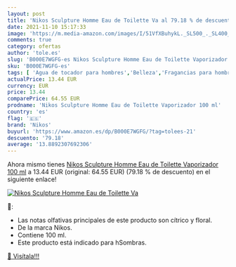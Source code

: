 ```yaml
---
layout: post
title: 'Nikos Sculpture Homme Eau de Toilette Va al 79.18 % de descuento'
date: 2021-11-10 15:17:33
image: 'https://m.media-amazon.com/images/I/51VfXBuhykL._SL500_._SL400_.jpg'
comments: true
category: ofertas
author: 'tole.es'
slug: 'B000E7WGFG-es Nikos Sculpture Homme Eau de Toilette Vaporizador 100 ml'
sku: 'B000E7WGFG-es'
tags: [ 'Agua de tocador para hombres','Belleza','Fragancias para hombres','Perfumes y fragancias','de','eau','nikos','toilette', ]
actualPrice: 13.44 EUR
currency: EUR
price: 13.44
comparePrice: 64.55 EUR
prodname: 'Nikos Sculpture Homme Eau de Toilette Vaporizador 100 ml'
country: 'es'
flag: '🇪🇸'
brand: 'Nikos'
buyurl: 'https://www.amazon.es/dp/B000E7WGFG/?tag=tolees-21'
descuento: '79.18'
average: '13.8892307692306'
---
```


Ahora mismo tienes [Nikos Sculpture Homme Eau de Toilette Vaporizador 100 ml](https://www.amazon.es/dp/B000E7WGFG/?tag=tolees-21) a 13.44 EUR (original: 64.55 EUR) (79.18 %  de descuento) en el siguiente enlace!

[![Nikos Sculpture Homme Eau de Toilette Va](https://m.media-amazon.com/images/I/51VfXBuhykL._SL500_._SL400_.jpg)](https://www.amazon.es/dp/B000E7WGFG/?tag=tolees-21)

🔎:

- Las notas olfativas principales de este producto son cítrico y floral.
- De la marca Nikos.
- Contiene 100 ml.
- Este producto está indicado para hSombras.

[🛒 Visítala!!!](https://www.amazon.es/dp/B000E7WGFG/?tag=tolees-21)

